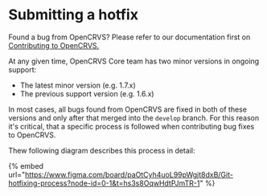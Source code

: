 # Submitting a hotfix

Found a bug from OpenCRVS? Please refer to our documentation first on [Contributing to OpenCRVS.](https://documentation.opencrvs.org/general/contributing#reporting-new-issues)

At any given time, OpenCRVS Core team has two minor versions in ongoing support:
- The latest minor version (e.g. 1.7.x)
- The previous support version (e.g. 1.6.x)

In most cases, all bugs found from OpenCRVS are fixed in both of these versions and only after that merged into the `develop` branch. For this reason it's critical, that a specific process is followed when contributing bug fixes to OpenCRVS.

Thew following diagram describes this process in detail:

{% embed url="https://www.figma.com/board/paOtCyh4uoL99pWgjt8dxB/Git-hotfixing-process?node-id=0-1&t=hs3s8OqwHdtPJmTR-1" %}

